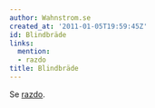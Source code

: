 ```yaml
---
author: Wahnstrom.se
created_at: '2011-01-05T19:59:45Z'
id: Blindbräde
links:
  mention:
  - razdo
title: Blindbräde
---
```


Se [razdo].

  [razdo]: razdo